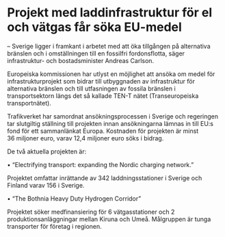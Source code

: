 # Projekt med laddinfrastruktur för el och vätgas får söka EU-medel

– Sverige ligger i framkant i arbetet med att öka tillgången på alternativa bränslen och i omställningen till en fossilfri fordonsflotta, säger infrastruktur\- och bostadsminister Andreas Carlson.

Europeiska kommissionen har utlyst en möjlighet att ansöka om medel för infrastrukturprojekt som bidrar till utbyggnaden av infrastruktur för alternativa bränslen och till utfasningen av fossila bränslen i transportsektorn längs det så kallade TEN\-T nätet (Transeuropeiska transportnätet).

Trafikverket har samordnat ansökningsprocessen i Sverige och regeringen tar slutgiltig ställning till projekten innan ansökningarna lämnas in till EU:s fond för ett sammanlänkat Europa. Kostnaden för projekten är minst 36 miljoner euro, varav 12,4 miljoner euro söks i bidrag.

De två aktuella projekten är:

• “Electrifying transport: expanding the Nordic charging network.”

Projektet omfattar inrättande av 342 laddningsstationer i Sverige och Finland varav 156 i Sverige.

• “The Bothnia Heavy Duty Hydrogen Corridor”

Projektet söker medfinansiering för 6 vätgasstationer och 2 produktionsanläggningar mellan Kiruna och Umeå. Målgruppen är tunga transporter för företag i regionen.
